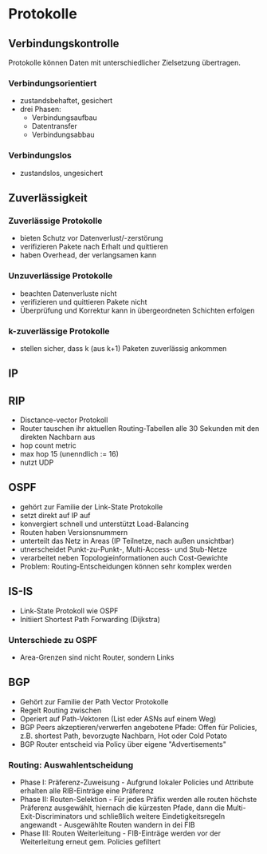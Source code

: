 # Protokolle

## Verbindungskontrolle

Protokolle können Daten mit unterschiedlicher Zielsetzung übertragen. 

### Verbindungsorientiert
- zustandsbehaftet, gesichert
- drei Phasen: 
  - Verbindungsaufbau
  - Datentransfer
  - Verbindungsabbau

### Verbindungslos
- zustandslos, ungesichert


## Zuverlässigkeit

### Zuverlässige Protokolle
- bieten Schutz vor Datenverlust/-zerstörung
- verifizieren Pakete nach Erhalt und quittieren
- haben Overhead, der verlangsamen kann

### Unzuverlässige Protokolle
- beachten Datenverluste nicht
- verifizieren und quittieren Pakete nicht
- Überprüfung und Korrektur kann in übergeordneten Schichten erfolgen 

### k-zuverlässige Protokolle
- stellen sicher, dass k (aus k+1) Paketen zuverlässig ankommen

## IP


## RIP

- Disctance-vector Protokoll
- Router tauschen ihr aktuellen Routing-Tabellen alle 30 Sekunden mit den direkten Nachbarn aus
- hop count metric
- max hop 15 (unenndlich := 16)
- nutzt UDP

## OSPF

- gehört zur Familie der Link-State Protokolle
- setzt direkt auf IP auf
- konvergiert schnell und unterstützt Load-Balancing
- Routen haben Versionsnummern
- unterteilt das Netz in Areas (IP Teilnetze, nach außen unsichtbar)
- utnerscheidet Punkt-zu-Punkt-, Multi-Access- und Stub-Netze
- verarbeitet neben Topologieinformationen auch Cost-Gewichte
- Problem: Routing-Entscheidungen können sehr komplex werden

## IS-IS

- Link-State Protokoll wie OSPF
- Initiiert Shortest Path Forwarding (Dijkstra)

### Unterschiede zu OSPF

- Area-Grenzen sind nicht Router, sondern Links

## BGP

- Gehört zur Familie der Path Vector Protokolle
- Regelt Routing zwischen 
- Operiert auf Path-Vektoren (List eder ASNs auf einem Weg)
- BGP Peers akzeptieren/verwerfen angebotene Pfade: Offen für Policies, z.B. shortest Path, bevorzugte Nachbarn, Hot oder Cold Potato
- BGP Router entscheid via Policy über eigene "Advertisements"

### Routing: Auswahlentscheidung

- Phase I: Präferenz-Zuweisung
      - Aufgrund lokaler Policies und Attribute erhalten alle RIB-Einträge eine Präferenz
- Phase II: Routen-Selektion
      - Für jedes Präfix werden alle routen höchste Präferenz ausgewählt, hiernach die kürzesten Pfade, dann die Multi-Exit-Discriminators und schließlich weitere Eindetigkeitsregeln angewandt
      - Ausgewählte Routen wandern in dei FIB
- Phase III: Routen Weiterleitung
      - FIB-Einträge werden vor der Weiterleitung erneut gem. Policies gefiltert